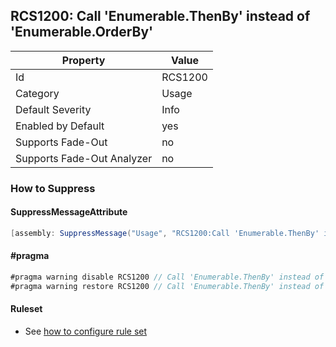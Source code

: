 ## RCS1200: Call 'Enumerable\.ThenBy' instead of 'Enumerable\.OrderBy'

Property | Value
--- | --- 
Id | RCS1200
Category | Usage
Default Severity | Info
Enabled by Default | yes
Supports Fade-Out | no
Supports Fade-Out Analyzer | no

### How to Suppress

#### SuppressMessageAttribute

```csharp
[assembly: SuppressMessage("Usage", "RCS1200:Call 'Enumerable.ThenBy' instead of 'Enumerable.OrderBy'.", Justification = "<Pending>")]
```

#### \#pragma

```csharp
#pragma warning disable RCS1200 // Call 'Enumerable.ThenBy' instead of 'Enumerable.OrderBy'.
#pragma warning restore RCS1200 // Call 'Enumerable.ThenBy' instead of 'Enumerable.OrderBy'.
```

#### Ruleset

* See [how to configure rule set](../HowToConfigureAnalyzers.md)
